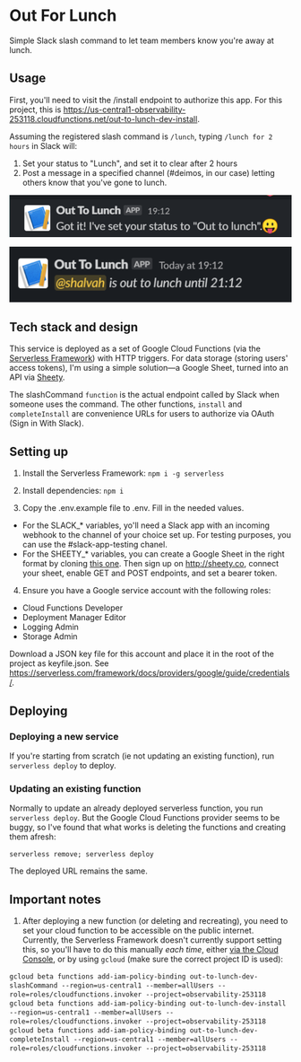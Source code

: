 # Out For Lunch
Simple Slack slash command to let team members know you're away at lunch.

## Usage
First, you'll need to visit the /install endpoint to authorize this app. For this project, this is https://us-central1-observability-253118.cloudfunctions.net/out-to-lunch-dev-install.

Assuming the registered slash command is `/lunch`, typing `/lunch for 2 hours` in Slack will:
1. Set your status to "Lunch", and set it to clear after 2 hours
2. Post a message in a specified channel (#deimos, in our case) letting others know that you've gone to lunch.

![](./response.png)

![](./notification.png)

## Tech stack and design
This service is deployed as a set of Google Cloud Functions (via the [Serverless Framework](http://serverless.com)) with HTTP triggers. For data storage (storing users' access tokens), I'm using a simple solution—a Google Sheet, turned into an API via [Sheety](http://sheety.co).

The slashCommand `function` is the actual endpoint called by Slack when someone uses the command. The other functions, `install` and `completeInstall` are convenience URLs for users to authorize via OAuth (Sign in With Slack).

## Setting up
1. Install the Serverless Framework: `npm i -g serverless`

2. Install dependencies: `npm i`

3. Copy the .env.example file to .env. Fill in the needed values.
  - For the SLACK_* variables, yo'll need a Slack app with an incoming webhook to the channel of your choice set up. For testing purposes, you can use the #slack-app-testing chanel.
  - For the SHEETY_* variables, you can create a Google Sheet in the right format by cloning [this one](https://docs.google.com/spreadsheets/d/1cty8Bnyqd2Swgq929xvd8ZB3qKBb77JjJe7XDWcDffE/edit?usp=sharing). Then sign up on http://sheety.co, connect your sheet, enable GET and POST endpoints, and set a bearer token. 

4. Ensure you have a Google service account with the following roles:
  - Cloud Functions Developer
  - Deployment Manager Editor
  - Logging Admin
  - Storage Admin

  Download a JSON key file for this account and place it in the root of the project as keyfile.json. See https://serverless.com/framework/docs/providers/google/guide/credentials/.

## Deploying
### Deploying a new service
If you're starting from scratch (ie not updating an existing function), run `serverless deploy` to deploy.

### Updating an existing function
Normally to update an already deployed serverless function, you run `serverless deploy`. But the Google Cloud Functions provider seems to be buggy, so I've found that what works is deleting the functions and creating them afresh:

```
serverless remove; serverless deploy
```

The deployed URL remains the same.

## Important notes
1. After deploying a new function (or deleting and recreating), you need to set your cloud function to be accessible on the public internet. Currently, the Serverless Framework doesn't currently support setting this, so you'll have to do this manually *_each time_*, either [via the Cloud Console](https://cloud.google.com/functions/docs/securing/managing-access-iam#allowing_unauthenticated_function_invocation), or by using `gcloud` (make sure the correct project ID is used):
```
gcloud beta functions add-iam-policy-binding out-to-lunch-dev-slashCommand --region=us-central1 --member=allUsers --role=roles/cloudfunctions.invoker --project=observability-253118
gcloud beta functions add-iam-policy-binding out-to-lunch-dev-install --region=us-central1 --member=allUsers --role=roles/cloudfunctions.invoker --project=observability-253118
gcloud beta functions add-iam-policy-binding out-to-lunch-dev-completeInstall --region=us-central1 --member=allUsers --role=roles/cloudfunctions.invoker --project=observability-253118
```
